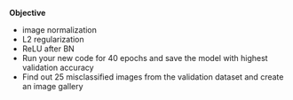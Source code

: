 <b>Objective</b>
<ul>
<li>image normalization</li>
<li>L2 regularization</li>
<li>ReLU after BN</li>
<li>Run your new code for 40 epochs and save the model with highest validation accuracy</li>
<li>Find out 25 misclassified images from the validation dataset and create an image gallery</li>
</ul>
